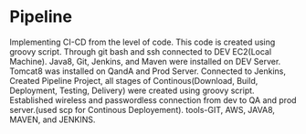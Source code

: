# Pipeline
Implementing CI-CD from the level of code.
This code is created using groovy script.
Through git bash and ssh connected to DEV EC2(Local Machine). 
Java8, Git, Jenkins, and Maven were installed on DEV Server. 
Tomcat8 was installed on QandA and Prod Server.
Connected to Jenkins, Created Pipeline Project,
all stages of Continous(Download, Build, Deployment, Testing, Delivery) were created using groovy script. 
Established wireless and passwordless connection from dev to QA and prod server.(used scp for Continous Deployement).
tools-GIT, AWS, JAVA8, MAVEN, and JENKINS.
